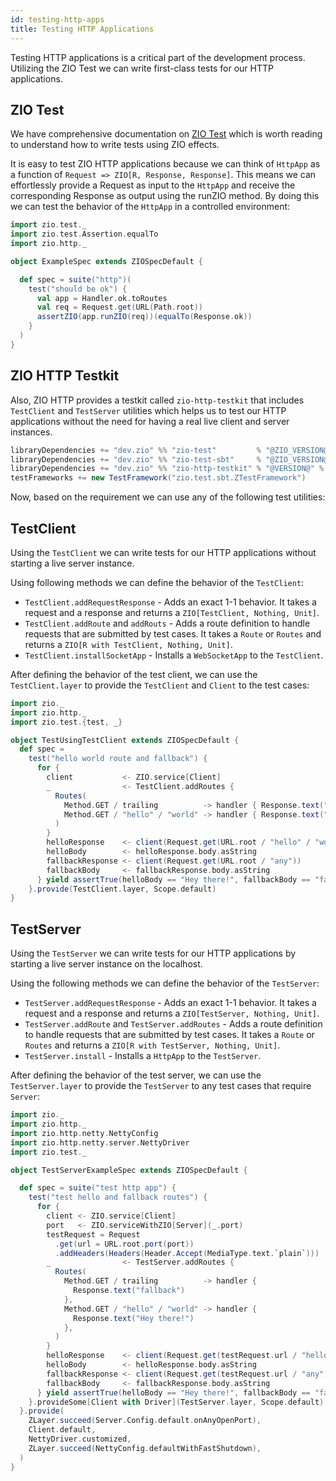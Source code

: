 ```yaml
---
id: testing-http-apps
title: Testing HTTP Applications
---
```


Testing HTTP applications is a critical part of the development process. Utilizing the ZIO Test we can write first-class tests for our HTTP applications.

## ZIO Test

We have comprehensive documentation on [ZIO Test](https://zio.dev/reference/test/) which is worth reading to understand how to write tests using ZIO effects.

It is easy to test ZIO HTTP applications because we can think of `HttpApp` as a function of `Request => ZIO[R, Response, Response]`. This means we can effortlessly provide a Request as input to the `HttpApp` and receive the corresponding Response as output using the runZIO method. By doing this we can test the behavior of the `HttpApp` in a controlled environment:

```scala mdoc:silent:reset
import zio.test._
import zio.test.Assertion.equalTo
import zio.http._

object ExampleSpec extends ZIOSpecDefault {

  def spec = suite("http")(
    test("should be ok") {
      val app = Handler.ok.toRoutes
      val req = Request.get(URL(Path.root))
      assertZIO(app.runZIO(req))(equalTo(Response.ok))
    }
  )
}
```

## ZIO HTTP Testkit

Also, ZIO HTTP provides a testkit called `zio-http-testkit` that includes `TestClient` and `TestServer` utilities which helps us to test our HTTP applications without the need for having a real live client and server instances.

```scala
libraryDependencies += "dev.zio" %% "zio-test"         % "@ZIO_VERSION@"  % Test
libraryDependencies += "dev.zio" %% "zio-test-sbt"     % "@ZIO_VERSION@"  % Test
libraryDependencies += "dev.zio" %% "zio-http-testkit" % "@VERSION@" % Test
testFrameworks += new TestFramework("zio.test.sbt.ZTestFramework")
```

Now, based on the requirement we can use any of the following test utilities:

## TestClient

Using the `TestClient` we can write tests for our HTTP applications without starting a live server instance.

Using following methods we can define the behavior of the `TestClient`:

- `TestClient.addRequestResponse` - Adds an exact 1-1 behavior. It takes a request and a response and returns a `ZIO[TestClient, Nothing, Unit]`.
- `TestClient.addRoute` and `addRouts` - Adds a route definition to handle requests that are submitted by test cases. It takes a `Route` or `Routes` and returns a `ZIO[R with TestClient, Nothing, Unit]`.
- `TestClient.installSocketApp` - Installs a `WebSocketApp` to the `TestClient`.

After defining the behavior of the test client, we can use the `TestClient.layer` to provide the `TestClient` and `Client` to the test cases:

```scala mdoc:compile-only
import zio._
import zio.http._
import zio.test.{test, _}

object TestUsingTestClient extends ZIOSpecDefault {
  def spec = 
    test("hello world route and fallback") {
      for {
        client           <- ZIO.service[Client]
        _                <- TestClient.addRoutes {
          Routes(
            Method.GET / trailing          -> handler { Response.text("fallback") },
            Method.GET / "hello" / "world" -> handler { Response.text("Hey there!") },
          )
        }
        helloResponse    <- client(Request.get(URL.root / "hello" / "world"))
        helloBody        <- helloResponse.body.asString
        fallbackResponse <- client(Request.get(URL.root / "any"))
        fallbackBody     <- fallbackResponse.body.asString
      } yield assertTrue(helloBody == "Hey there!", fallbackBody == "fallback")
    }.provide(TestClient.layer, Scope.default)
}
```

## TestServer

Using the `TestServer` we can write tests for our HTTP applications by starting a live server instance on the localhost.

Using the following methods we can define the behavior of the `TestServer`:

- `TestServer.addRequestResponse` - Adds an exact 1-1 behavior. It takes a request and a response and returns a `ZIO[TestServer, Nothing, Unit]`.
- `TestServer.addRoute` and `TestServer.addRoutes` - Adds a route definition to handle requests that are submitted by test cases. It takes a `Route` or `Routes` and returns a `ZIO[R with TestServer, Nothing, Unit]`.
- `TestServer.install` - Installs a `HttpApp` to the `TestServer`.

After defining the behavior of the test server, we can use the `TestServer.layer` to provide the `TestServer` to any test cases that require `Server`:

```scala mdoc:compile-only
import zio._
import zio.http._
import zio.http.netty.NettyConfig
import zio.http.netty.server.NettyDriver
import zio.test._

object TestServerExampleSpec extends ZIOSpecDefault {

  def spec = suite("test http app") {
    test("test hello and fallback routes") {
      for {
        client <- ZIO.service[Client]
        port   <- ZIO.serviceWithZIO[Server](_.port)
        testRequest = Request
          .get(url = URL.root.port(port))
          .addHeaders(Headers(Header.Accept(MediaType.text.`plain`)))
        _                <- TestServer.addRoutes {
          Routes(
            Method.GET / trailing          -> handler {
              Response.text("fallback")
            },
            Method.GET / "hello" / "world" -> handler {
              Response.text("Hey there!")
            },
          )
        }
        helloResponse    <- client(Request.get(testRequest.url / "hello" / "world"))
        helloBody        <- helloResponse.body.asString
        fallbackResponse <- client(Request.get(testRequest.url / "any"))
        fallbackBody     <- fallbackResponse.body.asString
      } yield assertTrue(helloBody == "Hey there!", fallbackBody == "fallback")
    }.provideSome[Client with Driver](TestServer.layer, Scope.default)
  }.provide(
    ZLayer.succeed(Server.Config.default.onAnyOpenPort),
    Client.default,
    NettyDriver.customized,
    ZLayer.succeed(NettyConfig.defaultWithFastShutdown),
  )
}
```
